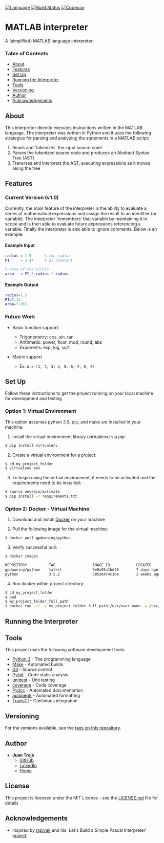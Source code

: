 [![Language](https://img.shields.io/badge/language-python-blue.svg)]()
[![Build Status](https://travis-ci.org/jtrejo13/matlab-interpreter.svg?branch=master)](https://travis-ci.org/jtrejo13/matlab-interpreter)
[![Codecov](https://img.shields.io/codecov/c/github/jtrejo13/matlab-interpreter.svg)](https://codecov.io/gh/jtrejo13/matlab-interpreter)

# MATLAB interpreter

A (simplified) MATLAB language interpreter. 

### Table of Contents

- [About](#about)
- [Features](#features)
- [Set Up](#set-up)
- [Running the Interpreter](#running-the-interpreter)
- [Tools](#tools)
- [Versioning](#versioning)
- [Author](#author)
- [Acknowledgements](#acknowledgements)


## About

This interpreter directly executes instructions written in the MATLAB language. The interpreter was written in Python and it uses the following strategies for parsing and analyzing the statements in a MATLAB script:

1) Reads and 'tokenizes' the input source code
2) Parses the tokenized source code and produces an Abstract Syntax Tree (AST)
3) Traverses and interprets the AST, executing expressions as it moves along the tree

## Features

### Current Version (v1.0)

Currently, the main feature of the interpreter is the ability to evaluate a series of mathematical expressions and assign the result to an identifier (or variable). The interpreter 'remembers' that variable by maintaining it in scope and is then able to evaluate future expressions referencing a variable. Finally the interpreter is also able to ignore comments. Below is an example:

#### Example Input
```matlab
radius = 1.5      % the radius
PI     = 3.14     % pi constant

% area of the circle
area   = PI * radius * radius
```
#### Example Output
```matlab
radius=1.5
PI=3.14
area=7.065
```

### Future Work

* Basic function support:
  - Trigonometry: cos, sin, tan
  - Arithmetic: power, floor, mod, round, abs
  - Exponents: exp, log, sqrt

* Matrix support
  - Ex. `A = [1, 2, 3; 4, 5, 6; 7, 8, 9]`

## Set Up

Follow these instructions to get the project running on your local machine for development and testing

### Option 1: Virtual Environment

This option assumes python 3.5, pip, and make are installed in your machine.

1) Install the virtual environment library (virtualenv) via pip:

```bash
$ pip install virtualenv
```

2) Create a virtual environment for a project:

```bash
$ cd my_project_folder
$ virtualenv env
```

3) To begin using the virtual environment, it needs to be activated and the requirements need to be installed:

```bash
$ source env/bin/activate
$ pip install -r requirements.txt
```

### Option 2: Docker - Virtual Machine

1) Download and install [Docker](https://www.docker.com/community-edition#/download) on your machine

2) Pull the following image for the virtual machine:
```bash
$ docker pull gpdowning/python
```

3) Verify successful pull:
```bash
$ docker images

REPOSITORY          TAG                 IMAGE ID            CREATED             SIZE
gpdowning/python    latest              9e0a05a1bd40        7 days ago          783.1 MB
python              3.5.2               58528474c16a        2 weeks ago         683.2 MB
```

4) Run docker within project directory:
```bash
$ cd my_project_folder
$ pwd
$ my_project_folder_full_path
$ docker run -it -v my_project_folder_full_path:/usr/user_name -w /usr/user_name gpdowning/python
```

## Running the Interpreter



## Tools

This project uses the following software development tools:

* [Python 3](https://docs.python.org/3/) - The programming language
* [Make](https://www.gnu.org/software/make/) - Automated builds
* [Git](https://www.git-scm.com/) - Source control
* [Pylint](https://www.pylint.org/) - Code static analysis
* [unittest](https://docs.python.org/3.5/library/unittest.html) - Unit testing
* [coverage](https://pypi.python.org/pypi/coverage) - Code coverage
* [Pydoc](https://docs.python.org/3.4/library/pydoc.html) - Automated documentation
* [autopep8](https://pypi.python.org/pypi/autopep8) - Automated formatting
* [TravisCI](https://education.travis-ci.com/) - Continious integration


## Versioning

For the versions available, see the [tags on this repository](https://github.com/jtrejo13/matlab-interpreter/releases). 

## Author

* **Juan Trejo**
  - [GitHub](https://github.com/jtrejo13)
  - [LinkedIn](https://www.linkedin.com/in/jtrejo13/)
  - [Home](https://jtrejo13.github.io/)

## License

This project is licensed under the MIT License - see the [LICENSE.md](LICENSE.md) file for details

## Acknowledgements

* Inspired by [rspivak](https://github.com/rspivak) and his 'Let's Build a Simple Pascal Interpreter' [project](https://github.com/rspivak/lsbasi)
